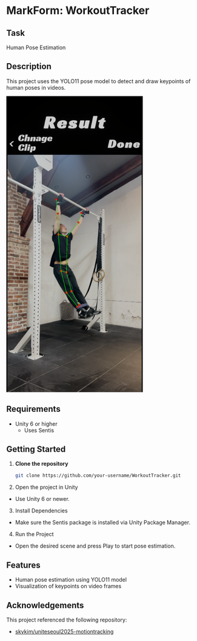 # MarkForm: WorkoutTracker

## Task
Human Pose Estimation

## Description
This project uses the YOLO11 pose model to detect and draw keypoints of human poses in videos.

<img src="imgs/04_Result.PNG" alt="Result Example" width="360"/>

## Requirements
- Unity 6 or higher
  - Uses Sentis

## Getting Started
1. **Clone the repository**
   ```sh
   git clone https://github.com/your-username/WorkoutTracker.git
2. Open the project in Unity
- Use Unity 6 or newer.
3. Install Dependencies
- Make sure the Sentis package is installed via Unity Package Manager.
4. Run the Project
- Open the desired scene and press Play to start pose estimation.

## Features
- Human pose estimation using YOLO11 model
- Visualization of keypoints on video frames

## Acknowledgements
This project referenced the following repository:
- [skykim/uniteseoul2025-motiontracking](https://github.com/skykim/uniteseoul2025-motiontracking)